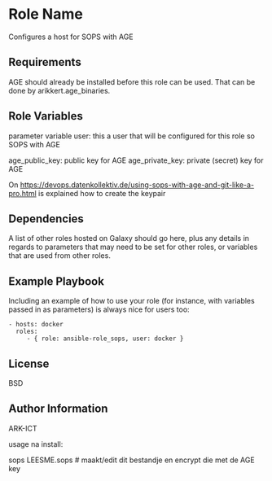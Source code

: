 Role Name
=========

Configures a host for SOPS with AGE

Requirements
------------

AGE should already be installed before this role can be used.
That can be done by arikkert.age_binaries.

Role Variables
--------------

parameter variable
user: this a user that will be configured for this role so SOPS with AGE

age_public_key: public key for AGE
age_private_key: private (secret) key for AGE

On https://devops.datenkollektiv.de/using-sops-with-age-and-git-like-a-pro.html is explained how to create the keypair

Dependencies
------------

A list of other roles hosted on Galaxy should go here, plus any details in regards to parameters that may need to be set for other roles, or variables that are used from other roles.

Example Playbook
----------------

Including an example of how to use your role (for instance, with variables passed in as parameters) is always nice for users too:

    - hosts: docker
      roles:
         - { role: ansible-role_sops, user: docker }

License
-------

BSD

Author Information
------------------

ARK-ICT

usage na install:

sops LEESME.sops	# maakt/edit dit bestandje en encrypt die met de AGE key
